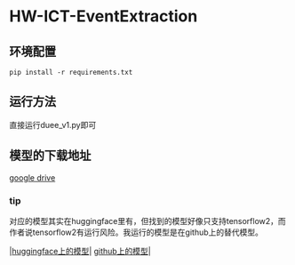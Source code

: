 # HW-ICT-EventExtraction
## 环境配置
```
pip install -r requirements.txt
```
## 运行方法


直接运行duee_v1.py即可
## 模型的下载地址
[google drive](https://drive.google.com/open?id=1ykENKV7dIFAqRRQbZIh0mSb7Vjc2MeFA)
### tip
对应的模型其实在huggingface里有，但找到的模型好像只支持tensorflow2，而作者说tensorflow2有运行风险。我运行的模型是在github上的替代模型。

|[huggingface上的模型](https://huggingface.co/hfl/chinese-roberta-wwm-ext)|
[github上的模型](https://github.com/brightmart/roberta_zh)|
